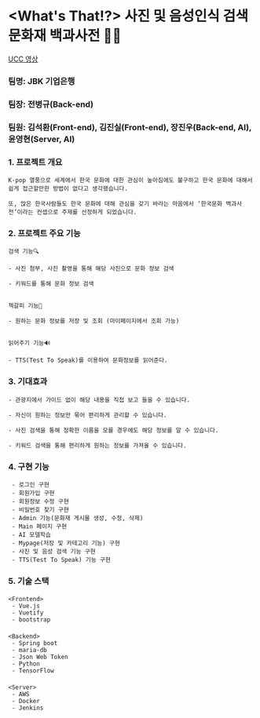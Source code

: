 ﻿
#   <What's That!?> 사진 및 음성인식 검색 문화재 백과사전 🎎📖
[UCC 영상](https://youtu.be/lYeIs82JkV0)

###  팀명: JBK 기업은행

###  팀장: 전병규(Back-end)

###  팀원: 김석환(Front-end), 김진실(Front-end), 장진우(Back-end, AI), 윤영현(Server, AI)  

### 1. 프로젝트 개요  


    K-pop 열풍으로 세계에서 한국 문화에 대한 관심이 높아짐에도 불구하고 한국 문화에 대해서 쉽게 접근할만한 방법이 없다고 생각했습니다. 
    
    또, 많은 한국사람들도 한국 문화에 대해 관심을 갖기 바라는 마음에서 ‘한국문화 백과사전’이라는 컨셉으로 주제를 선정하게 되었습니다.
    

### 2. 프로젝트 주요 기능  

    
    검색 기능🔍
    
    - 사진 첨부, 사진 촬영을 통해 해당 사진으로 문화 정보 검색
    
    - 키워드를 통해 문화 정보 검색
    
    
    책갈피 기능🔖
    
    - 원하는 문화 정보를 저장 및 조회 (마이페이지에서 조회 가능)
   
   
    읽어주기 기능🔊
    
    - TTS(Test To Speak)를 이용하여 문화정보를 읽어준다.
    

### 3. 기대효과  


    - 관광지에서 가이드 없이 해당 내용을 직접 보고 들을 수 있습니다.
    
    - 자신이 원하는 정보만 묶어 편리하게 관리할 수 있습니다.
    
    - 사진 검색을 통해 정확한 이름을 모를 경우에도 해당 정보를 알 수 있습니다.
    
    - 키워드 검색을 통해 편리하게 원하는 정보를 가져올 수 있습니다.
    

### 4. 구현 기능  

     - 로그인 구현
     - 회원가입 구현
     - 회원정보 수정 구현
     - 비밀번호 찾기 구현
     - Admin 기능(문화재 게시물 생성, 수정, 삭제)
     - Main 페이지 구현
     - AI 모델학습
     - Mypage(저장 및 카테고리 기능) 구현
     - 사진 및 음성 검색 기능 구현
     - TTS(Test To Speak) 기능 구현

### 5. 기술 스택  

####    

    <Frontend>  
     - Vue.js
     - Vuetify
     - bootstrap

####    

    <Backend>  
     - Spring boot
     - maria-db
     - Json Web Token
     - Python
     - TensorFlow

####    

    <Server>  
     - AWS
     - Docker
     - Jenkins